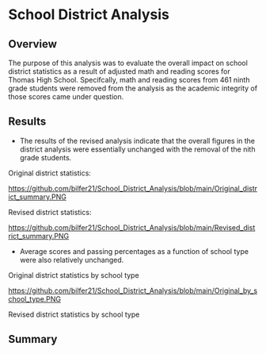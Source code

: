 # School District Analysis

## Overview

The purpose of this analysis was to evaluate the overall impact on school district statistics as a result of adjusted math and reading scores for Thomas High School. Specifcally, math and reading scores from 461 ninth grade students were removed from the analysis as the academic integrity of those scores came under question.

## Results

* The results of the revised analysis indicate that the overall figures in the district analysis were essentially unchanged with the removal of the nith grade students.

Original district statistics:

https://github.com/bilfer21/School_District_Analysis/blob/main/Original_district_summary.PNG

Revised district statistics:

https://github.com/bilfer21/School_District_Analysis/blob/main/Revised_district_summary.PNG

* Average scores and passing percentages as a function of school type were also relatively unchanged.

Original district statistics by school type

https://github.com/bilfer21/School_District_Analysis/blob/main/Original_by_school_type.PNG

Revised district statistics by school type



## Summary
